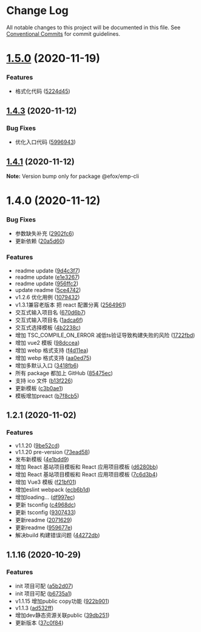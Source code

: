 # Change Log

All notable changes to this project will be documented in this file.
See [Conventional Commits](https://conventionalcommits.org) for commit guidelines.

# [1.5.0](https://github.com/efoxTeam/emp/compare/@efox/emp-cli@1.4.4...@efox/emp-cli@1.5.0) (2020-11-19)


### Features

* 格式化代码 ([5224d45](https://github.com/efoxTeam/emp/commit/5224d458f199dad2bcc73bf8bdd9ea9b6378effe))





## [1.4.3](https://github.com/efoxTeam/emp/compare/@efox/emp-cli@1.4.1...@efox/emp-cli@1.4.3) (2020-11-12)


### Bug Fixes

* 优化入口代码 ([5996943](https://github.com/efoxTeam/emp/commit/5996943e9234d53678ebba8a08104ae209b13a27))





## [1.4.1](https://github.com/efoxTeam/emp/compare/@efox/emp-cli@1.4.0...@efox/emp-cli@1.4.1) (2020-11-12)

**Note:** Version bump only for package @efox/emp-cli





# 1.4.0 (2020-11-12)


### Bug Fixes

* 参数缺失补充 ([2902fc6](https://github.com/efoxTeam/emp/commit/2902fc637a09f4dc72cb46b9069f1b8a0cba487a))
* 更新依赖 ([20a5d60](https://github.com/efoxTeam/emp/commit/20a5d60866530876e57c8b70425556ee15e1ed21))


### Features

* readme update ([9d4c3f7](https://github.com/efoxTeam/emp/commit/9d4c3f78b0bb99cf1694eb42560a6c1261fecafc))
* readme update ([e1e3267](https://github.com/efoxTeam/emp/commit/e1e32673ed3f9c8df06cc660dd1dda3f7ea22949))
* readme update ([956ffc2](https://github.com/efoxTeam/emp/commit/956ffc20239c37531c5faad3a18c7c85fc2086eb))
* update readme ([5ce4742](https://github.com/efoxTeam/emp/commit/5ce4742be07737ad3b68b71ec6eaf2ad80c8d1b9))
* v1.2.6 优化用例 ([1079432](https://github.com/efoxTeam/emp/commit/10794322699ac6a2fa2ee6362503d976555dbd16))
* v1.3.1兼容老版本 把 react 配置分离 ([2564961](https://github.com/efoxTeam/emp/commit/2564961d9aaed311670b42e0da6e7c6e14fdcb85))
* 交互式输入项目名 ([670d6b7](https://github.com/efoxTeam/emp/commit/670d6b766cc9bc588f79fa458f2cb9e0237549e2))
* 交互式输入项目名 ([1adca6f](https://github.com/efoxTeam/emp/commit/1adca6f0e630740d830f13d115b31df1b03f1eeb))
* 交互式选择模板 ([4b2238c](https://github.com/efoxTeam/emp/commit/4b2238c951225a88de2a6ff673b27f4657ec1fbb))
* 增加 TSC_COMPILE_ON_ERROR 减低ts验证导致构建失败的风险 ([1722fbd](https://github.com/efoxTeam/emp/commit/1722fbd2f015e90df91b7aa3f874751da6595584))
* 增加 vue2 模板 ([98dccea](https://github.com/efoxTeam/emp/commit/98dccea398d97782395fa1448d0953486b3a4a0a))
* 增加 webp 格式支持 ([f4d11ea](https://github.com/efoxTeam/emp/commit/f4d11ea6c0b8f11e59c5e7dd8a4f7841ba5d5133))
* 增加 webp 格式支持 ([aa0ed75](https://github.com/efoxTeam/emp/commit/aa0ed7509ced17b96f88b805bbb36a6c1f573df2))
* 增加多默认入口 ([3418fb6](https://github.com/efoxTeam/emp/commit/3418fb6507626f20906ccc5d0395ba03a3326285))
* 所有 package 都加上 GitHub ([85475ec](https://github.com/efoxTeam/emp/commit/85475ec44e4eef079cdda398e8df24bc4676bf3a))
* 支持 ico 文件 ([b13f226](https://github.com/efoxTeam/emp/commit/b13f226dec722ea01c2d8567a2a32e91a527ca28))
* 更新模板 ([c3b0ae1](https://github.com/efoxTeam/emp/commit/c3b0ae1ccf3365051f51224394370cb0304b4375))
* 模板增加preact ([b7f8cb5](https://github.com/efoxTeam/emp/commit/b7f8cb5f7d2b382fc577ac3e6c9488d2f4364cc7))



## 1.2.1 (2020-11-02)


### Features

* v1.1.20 ([9be52cd](https://github.com/efoxTeam/emp/commit/9be52cde06058a7a7c4abc644f86db0c9a255a6c))
* v1.1.20 pre-version ([73ead58](https://github.com/efoxTeam/emp/commit/73ead589e825d8b136972e20498e3396aaa54ce5))
* 发布新模板 ([4e1bdd9](https://github.com/efoxTeam/emp/commit/4e1bdd9f674c3e98014aeb143151f26acaa300eb))
* 增加 React 基站项目模板和 React 应用项目模板 ([d6280bb](https://github.com/efoxTeam/emp/commit/d6280bb4f31f2f2e2079ac1abb68a49dec51fbd6))
* 增加 React 基站项目模板和 React 应用项目模板 ([7c6d3b4](https://github.com/efoxTeam/emp/commit/7c6d3b43ca622e8a5403e6cde47c7e02941b73cb))
* 增加 Vue3 模板 ([f21bf01](https://github.com/efoxTeam/emp/commit/f21bf018c5930514e24d33f96eeff7ad80b3b9da))
* 增加eslint webpack ([ecb6b1d](https://github.com/efoxTeam/emp/commit/ecb6b1da058d90703a2a0a85608e4f92d765c69f))
* 增加loading... ([df997ec](https://github.com/efoxTeam/emp/commit/df997ec1cf8bab50bdcd78b5f91aa5d6c0fd2031))
* 更新 tsconfig ([c4968dc](https://github.com/efoxTeam/emp/commit/c4968dc64c604e4a7f2b86e77af22099abf73797))
* 更新 tsconfig ([9307433](https://github.com/efoxTeam/emp/commit/9307433c93128de16023c82e0ebc231da4422c91))
* 更新readme ([2071629](https://github.com/efoxTeam/emp/commit/20716290b8d74e229810b4f8aecac684a6ab1b92))
* 更新readme ([959677e](https://github.com/efoxTeam/emp/commit/959677e332a5e7e85d7e9fc4f0ecf957aec1a39d))
* 解决build 构建错误问题 ([44272db](https://github.com/efoxTeam/emp/commit/44272db7e12f302dfd97acedf06c15c4b8fa8ebc))



## 1.1.16 (2020-10-29)


### Features

* init 项目可配 ([a5b2d07](https://github.com/efoxTeam/emp/commit/a5b2d07f8e9d25bd09833981a0bddf2c30630bef))
* init 项目可配 ([b6735a1](https://github.com/efoxTeam/emp/commit/b6735a12de8be590955083a473184ff172eccf02))
* v1.1.15 增加public copy功能 ([922b901](https://github.com/efoxTeam/emp/commit/922b9019d53e75f5535c0a0dda00f30ed0ff0b57))
* v1.1.3 ([ad532ff](https://github.com/efoxTeam/emp/commit/ad532fff21fa07d79dabf13ed88426fd37e8a9ed))
* 增加dev静态资源关联public ([39db251](https://github.com/efoxTeam/emp/commit/39db2514b2a33acfcbcf0f1759b31467ad9307c8))
* 更新版本 ([37c0f84](https://github.com/efoxTeam/emp/commit/37c0f8448264a825a50762f5c033c245493ffd97))
